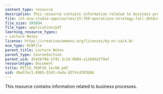 ```yaml
---
content_type: resource
description: This resource contains information related to business processes.
file: /ol-ocw-studio-app/courses/15-769-operations-strategy-fall-2010/dbe57ec189655543dada8274cdf83bbb_MIT15_769F10_lec08.pdf
file_size: 393094
file_type: application/pdf
learning_resource_types:
- Lecture Notes
license: https://creativecommons.org/licenses/by-nc-sa/4.0/
ocw_type: OCWFile
parent_title: Lecture Notes
parent_type: CourseSection
parent_uid: d542679d-1f41-3c1d-8984-a12b9da779af
resourcetype: Document
title: MIT15_769F10_lec08.pdf
uid: dbe57ec1-8965-5543-dada-8274cdf83bbb
---
```

This resource contains information related to business processes.